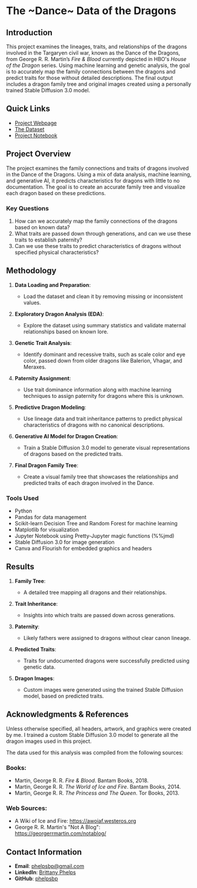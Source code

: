 # The ~Dance~ Data of the Dragons

## Introduction

This project examines the lineages, traits, and relationships of the dragons involved in the Targaryen civil war, known as the Dance of the Dragons, from George R. R. Martin’s *Fire & Blood* currently depicted in HBO's *House of the Dragon* series.
Using machine learning and genetic analysis, the goal is to accurately map the family connections between the dragons and predict traits for those without detailed descriptions. 
The final output includes a dragon family tree and original images created using a personally trained Stable Diffusion 3.0 model. 

## Quick Links

- [Project Webpage](https://phelpsbp.github.io/Dance-of-the-Dragons-Analysis/)
- [The Dataset](https://github.com/phelpsbp/The-Dance-Of-The-Dragons-Project/blob/main/dragon_data.csv)
- [Project Notebook](https://github.com/phelpsbp/The-Dance-Of-The-Dragons-Project/blob/main/The%20Data%20of%20Dragons.ipynb)

## Project Overview

The project examines the family connections and traits of dragons involved in the Dance of the Dragons. Using a mix of data analysis, machine learning, and generative AI, it predicts characteristics for dragons with little to no documentation. The goal is to create an accurate family tree and visualize each dragon based on these predictions.

### Key Questions

1. How can we accurately map the family connections of the dragons based on known data?
2. What traits are passed down through generations, and can we use these traits to establish paternity? 
3. Can we use these traits to predict characteristics of dragons without specified physical characteristics?


## Methodology

1. **Data Loading and Preparation**: 
   - Load the dataset and clean it by removing missing or inconsistent values.
   
2. **Exploratory Dragon Analysis (EDA)**:
   - Explore the dataset using summary statistics and validate maternal relationships based on known lore.
   
3. **Genetic Trait Analysis**:
   - Identify dominant and recessive traits, such as scale color and eye color, passed down from older dragons like Balerion, Vhagar, and Meraxes.
   
4. **Paternity Assignment**:
   - Use trait dominance information along with machine learning techniques to assign paternity for dragons where this is unknown.
   
5. **Predictive Dragon Modeling**:
   - Use lineage data and trait inheritance patterns to predict physical characteristics of dragons with no canonical descriptions.
   
6. **Generative AI Model for Dragon Creation**:
   - Train a Stable Diffusion 3.0 model to generate visual representations of dragons based on the predicted traits.

7. **Final Dragon Family Tree**:
   - Create a visual family tree that showcases the relationships and predicted traits of each dragon involved in the Dance.

### Tools Used

- Python
- Pandas for data management
- Scikit-learn Decision Tree and Random Forest for machine learning
- Matplotlib for visualization
- Jupyter Notebook using Pretty-Jupyter magic functions (%%jmd)
- Stable Diffusion 3.0 for image generation
- Canva and Flourish for embedded graphics and headers

## Results

1. **Family Tree**:
   - A detailed tree mapping all dragons and their relationships.
   
2. **Trait Inheritance**:
   - Insights into which traits are passed down across generations.
   
3. **Paternity**:
   - Likely fathers were assigned to dragons without clear canon lineage.

4. **Predicted Traits**:
   - Traits for undocumented dragons were successfully predicted using genetic data.

5. **Dragon Images**:
   - Custom images were generated using the trained Stable Diffusion model, based on predicted traits.

## Acknowledgments & References

Unless otherwise specified, all headers, artwork, and graphics were created by me. I trained a custom Stable Diffusion 3.0 model to generate all the dragon images used in this project.

The data used for this analysis was compiled from the following sources:

### Books:

- Martin, George R. R. *Fire & Blood*. Bantam Books, 2018.
- Martin, George R. R. *The World of Ice and Fire*. Bantam Books, 2014.
- Martin, George R. R. *The Princess and The Queen*. Tor Books, 2013.

### Web Sources:

- A Wiki of Ice and Fire: https://awoiaf.westeros.org
- George R. R. Martin's "Not A Blog": https://georgerrmartin.com/notablog/

## Contact Information

- **Email**: [phelpsbp@gmail.com](mailto:phelpsbp@gmail.com)
- **LinkedIn**: [Brittany Phelps](https://www.linkedin.com/in/brittany-everette/)
- **GitHub**: [phelpsbp](https://github.com/phelpsbp)
